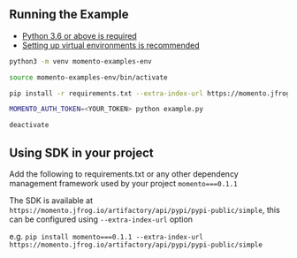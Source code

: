 ## Running the Example

- [Python 3.6 or above is required](https://www.python.org/downloads/)
- [Setting up virtual environments is recommended](https://packaging.python.org/guides/installing-using-pip-and-virtual-environments/)


```bash
python3 -m venv momento-examples-env

source momento-examples-env/bin/activate

pip install -r requirements.txt --extra-index-url https://momento.jfrog.io/artifactory/api/pypi/pypi-public/simple

MOMENTO_AUTH_TOKEN=<YOUR_TOKEN> python example.py

deactivate
```

## Using SDK in your project
Add the following to requirements.txt or any other dependency management framework used by your project
`momento===0.1.1`

The SDK is available at `https://momento.jfrog.io/artifactory/api/pypi/pypi-public/simple`, this can be configured using `--extra-index-url` option

e.g.
`pip install momento===0.1.1 --extra-index-url https://momento.jfrog.io/artifactory/api/pypi/pypi-public/simple`
